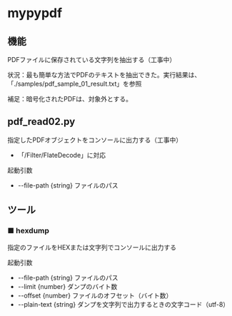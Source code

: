 # mypypdf

## 機能

PDFファイルに保存されている文字列を抽出する（工事中）

状況：最も簡単な方法でPDFのテキストを抽出できた。実行結果は、「./samples/pdf_sample_01_result.txt」を参照

補足：暗号化されたPDFは、対象外とする。

## pdf_read02.py

指定したPDFオブジェクトをコンソールに出力する（工事中）

* 「/Filter/FlateDecode」に対応

起動引数

* --file-path {string}   ファイルのパス





## ツール

### ■ hexdump

指定のファイルをHEXまたは文字列でコンソールに出力する

起動引数

* --file-path {string}   ファイルのパス
* --limit {number}       ダンプのバイト数
* --offset {number}      ファイルのオフセット（バイト数）
* --plain-text {string}  ダンプを文字列で出力するときの文字コード（utf-8）
